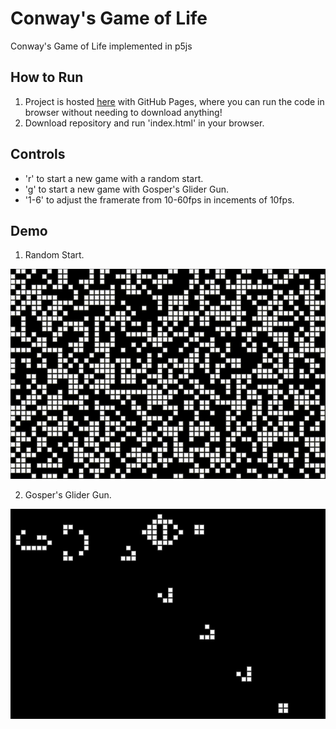 # Conway's Game of Life
 Conway's Game of Life implemented in p5js
 
## How to Run
1. Project is hosted [here](https://badtimetraveler.github.io/Game_of_Life/) with GitHub Pages, where you can run the code in browser without needing to download anything!
2. Download repository and run 'index.html' in your browser.

## Controls
- 'r' to start a new game with a random start.
- 'g' to start a new game with Gosper's Glider Gun. 
- '1-6' to adjust the framerate from 10-60fps in incements of 10fps.

## Demo
1. Random Start.

![github](Gifs/GoL-Random%20Start.gif)

2. Gosper's Glider Gun.

![github](Gifs/Gosper's%20Glider%20Gun.gif)
